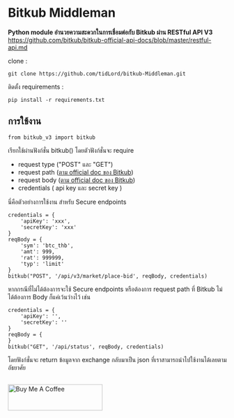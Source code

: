 # Bitkub Middleman

**Python module อำนวยความสะดวกในการเชื่อมต่อกับ Bitkub ผ่าน RESTful API V3**
https://github.com/bitkub/bitkub-official-api-docs/blob/master/restful-api.md

clone :

    git clone https://github.com/tidLord/bitkub-Middleman.git

ติดตั้ง requirements :

    pip install -r requirements.txt

## การใช้งาน

    from bitkub_v3 import bitkub

เรียกใช้ผ่านฟังก์ชั่น bitkub() โดยตัวฟังก์ชั่นจะ require
 - request type ("POST" และ "GET")
 - request path ([ตาม official doc ของ Bitkub](https://github.com/bitkub/bitkub-official-api-docs/blob/master/restful-api.md))
 - request body ([ตาม official doc ของ Bitkub](https://github.com/bitkub/bitkub-official-api-docs/blob/master/restful-api.md))
 - credentials ( api key และ secret key )
 
 นี่คือตัวอย่างการใช้งาน สำหรับ Secure endpoints

    credentials = {
        'apiKey': 'xxx',
        'secretKey': 'xxx'
    }
    reqBody = {
        'sym': 'btc_thb',
        'amt': 999,
        'rat': 999999,
        'typ': 'limit'
    }      
    bitkub("POST", '/api/v3/market/place-bid', reqBody, credentials)

หากกรณีที่ไม่ได้ต้องการจะใช้ Secure endpoints หรือต้องการ request path ที่ Bitkub ไม่ได้ต้องการ Body ก็แค่เว้นว่างไว้ เช่น

    credentials = {
        'apiKey': '',
        'secretKey': ''
    }
    reqBody = {
    }      
    bitkub("GET", '/api/status', reqBody, credentials)

โดยฟังก์ชั่นจะ return ข้อมูลจาก exchange กลับมาเป็น json ที่เราสามารถนำไปใช้งานได้เลยตามอัธยาศัย
   
   ## 
<a href="https://www.buymeacoffee.com/tar888" target="_blank"><img src="https://cdn.buymeacoffee.com/buttons/v2/default-yellow.png" alt="Buy Me A Coffee" style="height: 60px !important;width: 217px !important;" ></a>
